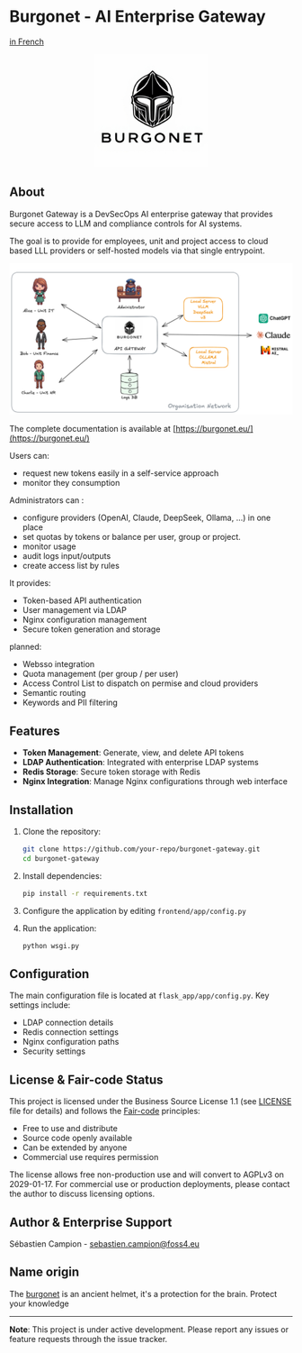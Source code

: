 # Burgonet - AI Enterprise Gateway
[in French](README.fr.md)

<p align="center">
  <img src="frontend/app/static/images/logo.png?raw=true" style="width: 200px; height: auto;" />
</p>


## About

Burgonet Gateway is a DevSecOps AI enterprise gateway that provides secure access to LLM and compliance controls for AI systems.​​​​​​​​​​​​​​​​

The goal is to provide for employees, unit and project access to
cloud based LLL providers or self-hosted models via that single entrypoint.

<p align="center">
  <img src="docs/images/overview.png?raw=true" " />
</p>

The complete documentation is available at [https://burgonet.eu/](https://burgonet.eu/)

Users can:
- request new tokens easily in a self-service approach 
- monitor they consumption 

Administrators can :
- configure providers (OpenAI, Claude, DeepSeek, Ollama, ...)
in one place
- set quotas by tokens or balance per user, group or project.
- monitor usage
- audit logs input/outputs
- create access list by rules 



It provides:

- Token-based API authentication
- User management via LDAP
- Nginx configuration management
- Secure token generation and storage

planned: 
- Websso integration
- Quota management (per group / per user)
- Access Control List to dispatch on permise and cloud providers 
- Semantic routing 
- Keywords and PII filtering




## Features

- **Token Management**: Generate, view, and delete API tokens
- **LDAP Authentication**: Integrated with enterprise LDAP systems
- **Redis Storage**: Secure token storage with Redis
- **Nginx Integration**: Manage Nginx configurations through web interface

## Installation

1. Clone the repository:
   ```bash
   git clone https://github.com/your-repo/burgonet-gateway.git
   cd burgonet-gateway
   ```

2. Install dependencies:
   ```bash
   pip install -r requirements.txt
   ```

3. Configure the application by editing `frontend/app/config.py`

4. Run the application:
   ```bash
   python wsgi.py
   ```

## Configuration

The main configuration file is located at `flask_app/app/config.py`. Key settings include:

- LDAP connection details
- Redis connection settings
- Nginx configuration paths
- Security settings

## License & Fair-code Status

This project is licensed under the Business Source License 1.1 (see [LICENSE](LICENSE) file for details) and follows the [Fair-code](https://faircode.io) principles:

- Free to use and distribute
- Source code openly available
- Can be extended by anyone
- Commercial use requires permission

The license allows free non-production use and will convert to AGPLv3 on 2029-01-17. For commercial use or production deployments, please contact the author to discuss licensing options.

## Author & Enterprise Support 

Sébastien Campion - sebastien.campion@foss4.eu


## Name origin 


The [burgonet](https://en.wikipedia.org/wiki/Burgonet) is an ancient helmet, it's a protection for the brain.
Protect your knowledge 


---

**Note**: This project is under active development. Please report any issues or feature requests through the issue tracker.
